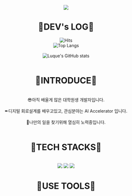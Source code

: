 <div align=center>
<img src="https://capsule-render.vercel.app/api?type=waving&color=gradient&height=250&section=header&text=Welcome%20to%20Luque's%20GitHub%20👋&animation=twinkling&fontSize=35&fontAlignY=40&fontAlign=50" />


 
<div align=center><h1>🌌DEV's LOG🌌</h1></div>


![Hits](https://hits.seeyoufarm.com/api/count/incr/badge.svg?url=https%3A%2F%2Fgithub.com%2FLuque4503%2FLuque4503&count_bg=%230CA678&title_bg=%23515353&icon=snapcraft.svg&icon_color=%23F9F6F6&title=welcome+Luque&edge_flat=false)
<br>
![Top Langs](https://github-readme-stats.vercel.app/api/top-langs/?username=Luque4503&layout=donut-vertical&theme=tokyonight)
<br>
<br>
![Luque's GitHub stats](https://github-readme-stats.vercel.app/api?username=Luque4503&include_all_commits=true&theme=tokyonight&hide_border=true&count_private=true)
<br>
<br>
<div align=center><h1>📢INTRODUCE📢</h1></div>
<br>
😎아직 배울게 많은 대학원생 개발자입니다.
<br>
<br>
✒디지털 회로설계를 배우고있고, 관심분야는 AI Accelerator 입니다.
<br>
<br>
📌나만의 일을 찾기위해 열심히 노력중입니다.
<br>
<br>

<div align=center><h1>📕TECH STACKS📕</h1></div>
<br>
 <img src="https://img.shields.io/badge/linux-FCC624?style=for-the-badge&logo=linux&logoColor=black">
 <img src="https://img.shields.io/badge/C-A8B9CC?style=for-the-badge&logo=C&logoColor=black"/>
 <img src="https://img.shields.io/badge/Python-3766AB?style=for-the-badge&logo=Python&logoColor=white"/></a>
<br>
<div align=center><h1>🔧USE TOOLS🔧</h1></div>
